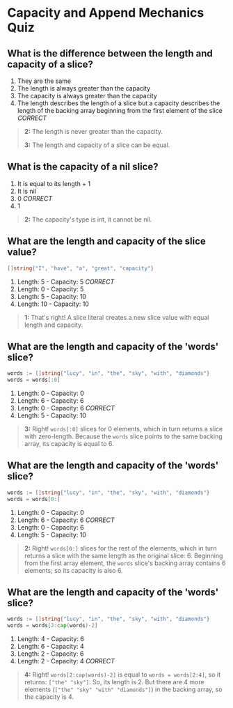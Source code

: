 # Capacity and Append Mechanics Quiz

## What is the difference between the length and capacity of a slice?
1. They are the same
2. The length is always greater than the capacity
3. The capacity is always greater than the capacity
4. The length describes the length of a slice but a capacity describes the length of the backing array beginning from the first element of the slice *CORRECT*

> **2:** The length is never greater than the capacity.
> 
> **3:** The length and capacity of a slice can be equal.


## What is the capacity of a nil slice?
1. It is equal to its length + 1
2. It is nil
3. 0 *CORRECT*
4. 1

> **2:** The capacity's type is int, it cannot be nil.


## What are the length and capacity of the slice value?
```go
[]string{"I", "have", "a", "great", "capacity"}
```
1. Length: 5 - Capacity: 5 *CORRECT*
2. Length: 0 - Capacity: 5
3. Length: 5 - Capacity: 10
4. Length: 10 - Capacity: 10

> **1:** That's right! A slice literal creates a new slice value with equal length and capacity.


## What are the length and capacity of the 'words' slice?
```go
words := []string{"lucy", "in", "the", "sky", "with", "diamonds"}
words = words[:0]
```
1. Length: 0 - Capacity: 0
2. Length: 6 - Capacity: 6
3. Length: 0 - Capacity: 6 *CORRECT*
4. Length: 5 - Capacity: 10

> **3:** Right! `words[:0]` slices for 0 elements, which in turn returns a slice with zero-length. Because the `words` slice points to the same backing array, its capacity is equal to 6.


## What are the length and capacity of the 'words' slice?
```go
words := []string{"lucy", "in", "the", "sky", "with", "diamonds"}
words = words[0:]
```
1. Length: 0 - Capacity: 0
2. Length: 6 - Capacity: 6 *CORRECT* 
3. Length: 0 - Capacity: 6
4. Length: 5 - Capacity: 10

> **2:** Right! `words[0:]` slices for the rest of the elements, which in turn returns a slice with the same length as the original slice: 6. Beginning from the first array element, the `words` slice's backing array contains 6 elements; so its capacity is also 6.


## What are the length and capacity of the 'words' slice?
```go
words := []string{"lucy", "in", "the", "sky", "with", "diamonds"}
words = words[2:cap(words)-2]
```
1. Length: 4 - Capacity: 6
2. Length: 6 - Capacity: 4
3. Length: 2 - Capacity: 6
4. Length: 2 - Capacity: 4 *CORRECT*

> **4:** Right! `words[2:cap(words)-2]` is equal to `words = words[2:4]`, so it returns: `["the" "sky"]`. So, its length is 2. But there are 4 more elements (`["the" "sky" "with" "diamonds"]`) in the backing array, so the capacity is 4.


